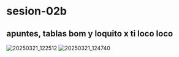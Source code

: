 # sesion-02b
## apuntes, tablas bom y loquito x ti loco loco
![20250321_122512](https://github.com/user-attachments/assets/e50be6d8-e561-4a34-8530-c5f22ccc7758)
![20250321_124740](https://github.com/user-attachments/assets/2722cb5a-c566-445c-bf26-c7366a9798aa)
